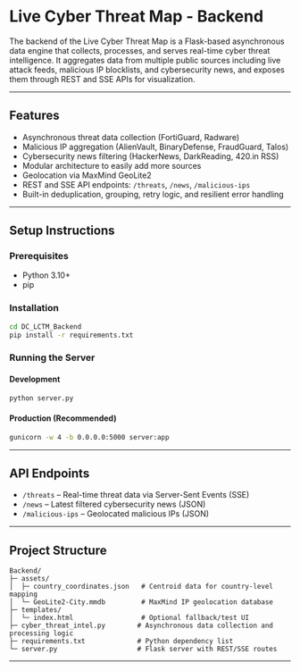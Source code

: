 # Live Cyber Threat Map - Backend

The backend of the Live Cyber Threat Map is a Flask-based asynchronous data engine that collects, processes, and serves real-time cyber threat intelligence. It aggregates data from multiple public sources including live attack feeds, malicious IP blocklists, and cybersecurity news, and exposes them through REST and SSE APIs for visualization.

---

## Features

- Asynchronous threat data collection (FortiGuard, Radware)
- Malicious IP aggregation (AlienVault, BinaryDefense, FraudGuard, Talos)
- Cybersecurity news filtering (HackerNews, DarkReading, 420.in RSS)
- Modular architecture to easily add more sources
- Geolocation via MaxMind GeoLite2
- REST and SSE API endpoints: `/threats`, `/news`, `/malicious-ips`
- Built-in deduplication, grouping, retry logic, and resilient error handling

---

## Setup Instructions

### Prerequisites
- Python 3.10+
- pip

### Installation

```bash
cd DC_LCTM_Backend
pip install -r requirements.txt
````

### Running the Server

#### Development

```bash
python server.py
```

#### Production (Recommended)

```bash
gunicorn -w 4 -b 0.0.0.0:5000 server:app
```

---

## API Endpoints

* `/threats` – Real-time threat data via Server-Sent Events (SSE)
* `/news` – Latest filtered cybersecurity news (JSON)
* `/malicious-ips` – Geolocated malicious IPs (JSON)

---

## Project Structure

```
Backend/
├─ assets/
│  ├─ country_coordinates.json   # Centroid data for country-level mapping
│  └─ GeoLite2-City.mmdb         # MaxMind IP geolocation database
├─ templates/
│  └─ index.html                 # Optional fallback/test UI
├─ cyber_threat_intel.py        # Asynchronous data collection and processing logic
├─ requirements.txt             # Python dependency list
└─ server.py                    # Flask server with REST/SSE routes
```

---